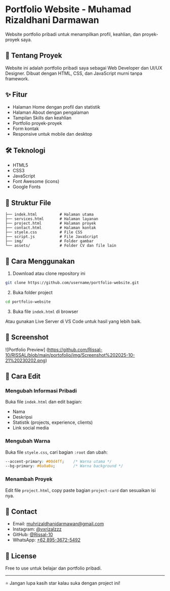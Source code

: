 # Portfolio Website - Muhamad Rizaldhani Darmawan

Website portfolio pribadi untuk menampilkan profil, keahlian, dan proyek-proyek saya.

## 📌 Tentang Proyek

Website ini adalah portfolio pribadi saya sebagai Web Developer dan UI/UX Designer. Dibuat dengan HTML, CSS, dan JavaScript murni tanpa framework.

## ✨ Fitur

- Halaman Home dengan profil dan statistik
- Halaman About dengan pengalaman
- Tampilan Skills dan keahlian
- Portfolio proyek-proyek
- Form kontak
- Responsive untuk mobile dan desktop

## 🛠️ Teknologi

- HTML5
- CSS3
- JavaScript
- Font Awesome (icons)
- Google Fonts

## 📂 Struktur File

```
├── indek.html          # Halaman utama
├── services.html       # Halaman layanan
├── project.html        # Halaman proyek
├── contact.html        # Halaman kontak
├── styele.css          # File CSS
├── script.js           # File JavaScript
├── img/                # Folder gambar
└── assets/             # Folder CV dan file lain
```

## 🚀 Cara Menggunakan

1. Download atau clone repository ini
```bash
git clone https://github.com/username/portfolio-website.git
```

2. Buka folder project
```bash
cd portfolio-website
```

3. Buka file `indek.html` di browser

Atau gunakan Live Server di VS Code untuk hasil yang lebih baik.

## 📸 Screenshot

![Portfolio Preview] (https://github.com/Rissal-10/RISSAL/blob/main/portofolio/img/Screenshot%202025-10-21%20230202.png)

## 📝 Cara Edit

### Mengubah Informasi Pribadi
Buka file `indek.html` dan edit bagian:
- Nama
- Deskripsi
- Statistik (projects, experience, clients)
- Link social media

### Mengubah Warna
Buka file `styele.css`, cari bagian `:root` dan ubah:
```css
--accent-primary: #00d4ff;    /* Warna utama */
--bg-primary: #0a0a0a;        /* Warna background */
```

### Menambah Proyek
Edit file `project.html`, copy paste bagian `project-card` dan sesuaikan isi nya.

## 📱 Contact

- Email: muhrizaldhanidarmawan@gmail.com
- Instagram: [@vxrizalzzz](https://www.instagram.com/vxrizalzzz/)
- GitHub: [@Rissal-10](https://github.com/Rissal-10)
- WhatsApp: [+62 895-3672-5492](https://wa.me/62895367254929)

## 📄 License

Free to use untuk belajar dan portfolio pribadi.

---

⭐ Jangan lupa kasih star kalau suka dengan project ini!
